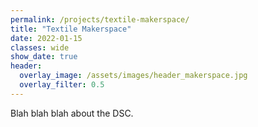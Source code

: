 ```yaml
---
permalink: /projects/textile-makerspace/
title: "Textile Makerspace"
date: 2022-01-15
classes: wide
show_date: true
header:
  overlay_image: /assets/images/header_makerspace.jpg
  overlay_filter: 0.5
---
```


Blah blah blah about the DSC.